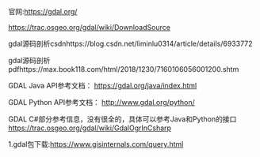 官网:https://gdal.org/

https://trac.osgeo.org/gdal/wiki/DownloadSource



gdal源码剖析csdnhttps://blog.csdn.net/liminlu0314/article/details/6933772

gdal源码剖析pdfhttps://max.book118.com/html/2018/1230/7160106056001200.shtm



 GDAL Java API参考文档： 
https://gdal.org/java/index.html

GDAL Python API参考文档： http://www.gdal.org/python/ 

GDAL C#部分参考信息，没有很全的，具体可以参考Java和Python的接口 
https://trac.osgeo.org/gdal/wiki/GdalOgrInCsharp

1.gdal包下载:https://www.gisinternals.com/query.html